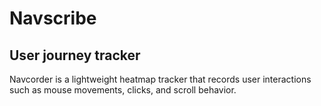 # Navscribe
## User journey tracker
Navcorder is a lightweight heatmap tracker that records user interactions such as mouse movements, clicks, and scroll behavior.
